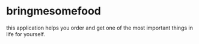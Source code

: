 # bringmesomefood
this application helps you order and get one of the most important things in life for yourself.
